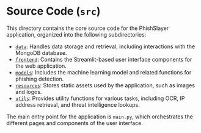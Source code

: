 # Source Code (`src`)

This directory contains the core source code for the PhishSlayer application, organized into the following subdirectories:

* [`data`](data/): Handles data storage and retrieval, including interactions with the MongoDB database.
* [`frontend`](frontend/): Contains the Streamlit-based user interface components for the web application.
* [`models`](models/): Includes the machine learning model and related functions for phishing detection.
* [`resources`](resources/): Stores static assets used by the application, such as images and logos.
* [`utils`](utils/): Provides utility functions for various tasks, including OCR, IP address retrieval, and threat intelligence lookups.

The main entry point for the application is `main.py`, which orchestrates the different pages and components of the user interface.
